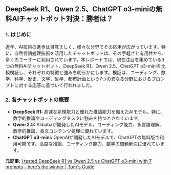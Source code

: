 ## DeepSeek R1、Qwen 2.5、ChatGPT o3-miniの無料AIチャットボット対決：勝者は？

### 1. はじめに

近年、AI技術の進歩は目覚ましく、様々な分野でその応用が広がっています。特に、自然言語処理技術を活用したチャットボットは、その手軽さと有用性から、多くのユーザーに利用されています。本レポートでは、現在注目を集めている3つの無料AIチャットボット、DeepSeek R1、Qwen 2.5、ChatGPT o3-miniを比較検証し、それぞれの特徴と強みを明らかにします。検証は、コーディング、数学、科学、歴史、文学、哲学、都市計画という7つの異なる分野におけるプロンプトに対する応答に基づいて行われました。

### 2. 各チャットボットの概要

*   **DeepSeek R1:** 高速な処理能力と優れた推論能力を備えたAIモデル。特に、数学的推論やコーディングタスクに強みを持つとされています。
*   **Qwen 2.5:** Alibabaが開発したAIモデル。コーディング能力、多言語理解、数学的推論、長文コンテンツ処理に優れています。
*   **ChatGPT o3-mini:** OpenAIが開発したAIモデルで、ChatGPTの無料版で利用可能です。高度な推論、コーディング能力、数学の問題解決に優れています。


**元記事:** [I tested DeepSeek R1 vs Qwen 2.5 vs ChatGPT o3-mini with 7 prompts – here’s the winner | Tom's Guide](https://www.tomsguide.com/ai/i-tested-deepseek-r1-vs-qwen-2-5-vs-chatgpt-o3-mini-with-7-prompts-heres-the-winner)